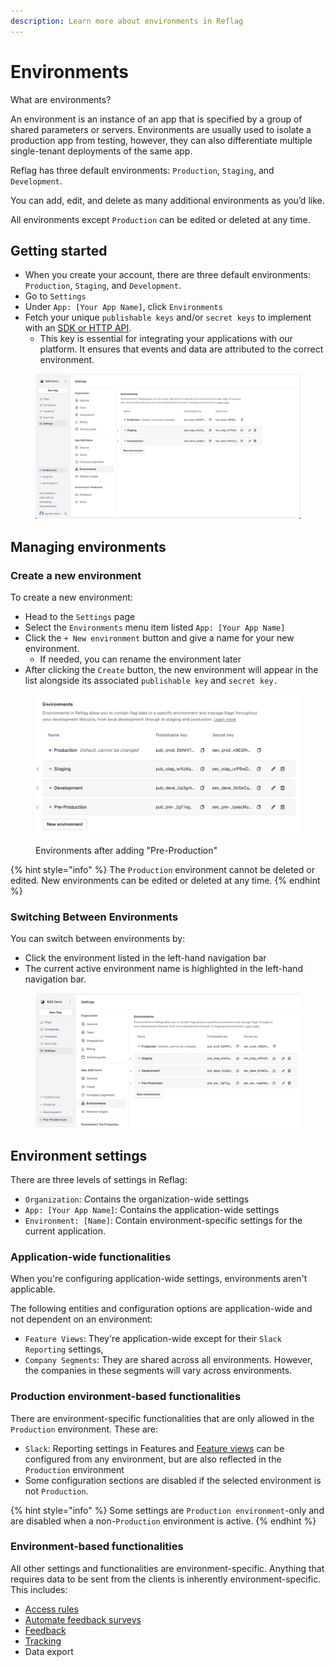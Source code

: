 ```yaml
---
description: Learn more about environments in Reflag
---
```


# Environments

What are environments?

An environment is an instance of an app that is specified by a group of shared parameters or servers. Environments are usually used to isolate a production app from testing, however, they can also differentiate multiple single-tenant deployments of the same app.

Reflag has three default environments: `Production`, `Staging`, and `Development`.

You can add, edit, and delete as many additional environments as you’d like.

All environments except `Production` can be edited or deleted at any time.

## Getting started

* When you create your account, there are three default environments: `Production`, `Staging`, and `Development`.
* Go to `Settings`
* Under `App: [Your App Name]`, click `Environments`
* Fetch your unique `publishable keys` and/or `secret keys` to implement with an [SDK or HTTP API](../../supported-languages/overview.md).
  * This key is essential for integrating your applications with our platform. It ensures that events and data are attributed to the correct environment.

<figure><img src="../../.gitbook/assets/Screenshot 2025-09-12 at 15.33.57.png" alt="Reflag Environments"><figcaption></figcaption></figure>

## Managing environments

### Create a new environment

To create a new environment:

* Head to the `Settings` page
* Select the `Environments` menu item listed `App: [Your App Name]`
* Click the `+ New environment` button and give a name for your new environment.
  * If needed, you can rename the environment later
* After clicking the `Create` button, the new environment will appear in the list alongside its associated `publishable key` and `secret key.`

<figure><img src="../../.gitbook/assets/Screenshot 2025-09-12 at 15.35.09.png" alt="Environments after adding a new environment"><figcaption><p>Environments after adding "Pre-Production"</p></figcaption></figure>

{% hint style="info" %}
The `Production` environment cannot be deleted or edited. New environments can be edited or deleted at any time.
{% endhint %}

### Switching Between Environments

You can switch between environments by:

* Click the environment listed in the left-hand navigation bar
* The current active environment name is highlighted in the left-hand navigation bar.

<figure><img src="../../.gitbook/assets/Screenshot 2025-09-12 at 15.36.14.png" alt="Switching between environments"><figcaption></figcaption></figure>

## Environment settings

There are three levels of settings in Reflag:

* `Organization`: _&#x43;_&#x6F;ntains the organization-wide settings
* `App: [Your App Name]`: Contains the application-wide settings
* `Environment: [Name]`: Contain environment-specific settings for the current application.

### Application-wide functionalities

When you're configuring application-wide settings, environments aren't applicable.

The following entities and configuration options are application-wide and not dependent on an environment:

* `Feature Views`: They're application-wide except for their `Slack Reporting` settings,
* `Company Segments`: They are shared across all environments. However, the companies in these segments will vary across environments.

### Production environment-based functionalities

There are environment-specific functionalities that are only allowed in the `Production` environment. These are:

* `Slack`: Reporting settings in Features and [Feature views](https://reflag.com/glossary/feature-views) can be configured from any environment, but are also reflected in the `Production` environment
* Some configuration sections are disabled if the selected environment is not `Production`.

{% hint style="info" %}
Some settings are `Production environment`-only and are disabled when a non-`Production` environment is active.
{% endhint %}

### Environment-based functionalities

All other settings and functionalities are environment-specific. Anything that requires data to be sent from the clients is inherently environment-specific. This includes:

* [Access rules](../feature-rollouts/feature-targeting-rules.md)
* [Automate feedback surveys](../launch-monitor/automated-feedback-surveys.md)
* [Feedback](../product-overview.md#feedback)
* [Tracking](../product-overview.md#tracking)
* Data export
